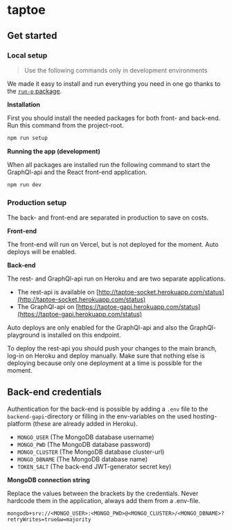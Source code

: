 # taptoe

## Get started
### Local setup

> Use the following commands only in development environments

We made it easy to install and run everything you need in one go thanks to the [`run-p` package](https://github.com/mysticatea/npm-run-all#readme).

**Installation**

First you should install the needed packages for both front- and back-end.
Run this command from the project-root.
```bash
npm run setup
```

**Running the app (development)**

When all packages are installed run the following command to start the GraphQl-api and the React front-end application.
```bash
npm run dev
```

### Production setup
The back- and front-end are separated in production to save on costs.

**Front-end**

The front-end will run on Vercel, but is not deployed for the moment.
Auto deploys will be enabled.

**Back-end**

The rest- and GraphQl-api run on Heroku and are two separate applications.

- The rest-api is available on [http://taptoe-socket.herokuapp.com/status](http://taptoe-socket.herokuapp.com/status)
- The GraphQl-api on [https://taptoe-gapi.herokuapp.com/status](https://taptoe-gapi.herokuapp.com/status)

Auto deploys are only enabled for the GraphQl-api and also the GraphQl-playground is installed on this endpoint.

To deploy the rest-api you should push your changes to the main branch, log-in on Heroku and deploy manually. Make sure that nothing else is deploying because only one deployment at a time is possible for the moment.

## Back-end credentials

Authentication for the back-end is possible by adding a `.env` file to the `backend-gapi`-directory or filling in the env-variables on the used hosting-platform (these are already added in Heroku).

- `MONGO_USER` (The MongoDB database username)
- `MONGO_PWD` (The MongoDB database password)
- `MONGO_CLUSTER` (The MongoDB database cluster-url)
- `MONGO_DBNAME` (The MongoDB database name)
- `TOKEN_SALT` (The back-end JWT-generator secret key)

**MongoDB connection string**

Replace the values between the brackets by the credentials. Never hardcode them in the application, always add them from a .env-file.

`mongodb+srv://<MONGO_USER>:<MONGO_PWD>@<MONGO_CLUSTER>/<MONGO_DBNAME>?retryWrites=true&w=majority`